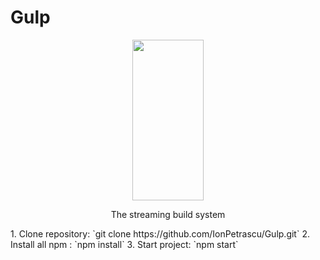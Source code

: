 # Gulp
<p align="center">
    <img height="257" width="114" src="https://raw.githubusercontent.com/gulpjs/artwork/master/gulp-2x.png">
  <p align="center">The streaming build system</p>
</p>
1. Clone repository: `git clone https://github.com/IonPetrascu/Gulp.git`
2. Install all npm : `npm install`
3. Start project: `npm start`

